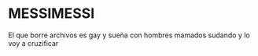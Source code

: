 # MESSIMESSI
El que borre archivos es gay y sueña con hombres mamados sudando y lo voy a cruzificar
